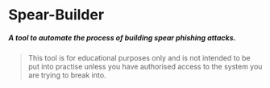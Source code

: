 Spear-Builder
=============
##### A tool to automate the process of building spear phishing attacks.

> This tool is for educational purposes only and is not intended to be put into practise unless you have authorised access to the system you are trying to break into.
